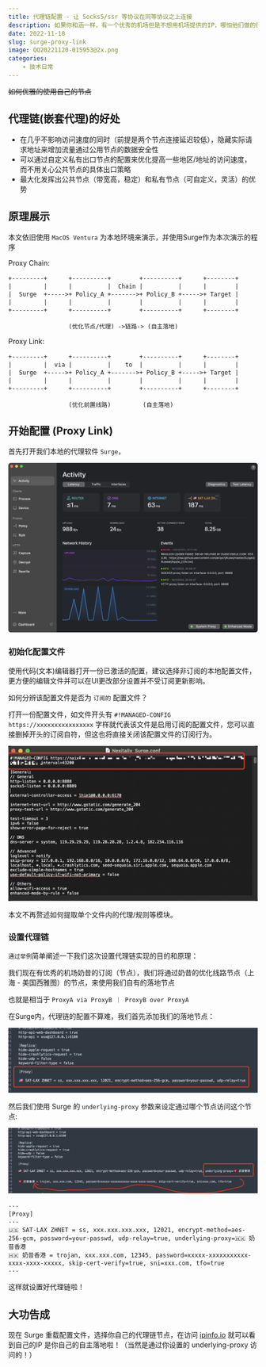 ```yaml
---
title: 代理链配置 - 让 Socks5/ssr 等协议在同等协议之上连接
description: 如果你和涵一样，有一个优秀的机场但是不想用机场提供的IP，哪怕他们做的很好，想使用自己的IP来独享自己的落地机器，恰巧你也有自己的落地节点（例如流媒体优秀）却没有合适的中转线路来链接到目标节点，裸奔怕被强或者速度慢，那么我们就可以让自己的原节点(目标落地机器)搭建节点后，在本地通过某个已有的机场节点（被优化过的中转+落地链路）连接到咱自己准备的落地机器。
date: 2022-11-18
slug: surge-proxy-link
image: QQ20221120-015953@2x.png
categories:
    - 技术日常
---
```


~~如何优雅的使用自己的节点~~

## 代理链(嵌套代理)的好处

 - 在几乎不影响访问速度的同时（前提是两个节点连接延迟较低），隐藏实际请求地址来增加流量通过公用节点的数据安全性
 - 可以通过自定义私有出口节点的配置来优化提高一些地区/地址的访问速度，而不用关心公共节点的具体出口策略
 - 最大化发挥出公共节点（带宽高，稳定）和私有节点（可自定义，灵活）的优势

## 原理展示

本文依旧使用 `MacOS Ventura` 为本地环境来演示，并使用Surge作为本次演示的程序

Proxy Chain:

```
+---------+      +----------+        +----------+      +--------+
|         |      |          |  Chain |          |      |        |
|  Surge  +----->+ Policy_A +------->+ Policy_B +----->+ Target |
|         |      |          |        |          |      |        |
+---------+      +----------+        +----------+      +--------+

                 (优化节点/代理) ->链路-> (自主落地)
```

Proxy Link:

```
+---------+      +----------+        +----------+      +--------+
|         |  via |          |    to  |          |      |        |
|  Surge  +----->+ Policy_A +------->+ Policy_B +----->+ Target |
|         |      |          |        |          |      |        |
+---------+      +----------+        +----------+      +--------+

                 (优化前置线路)         (自主落地)
```


## 开始配置 (Proxy Link)

首先打开我们本地的代理软件 `Surge`，

![Surge](QQ20221120-020823@2x.png)

### 初始化配置文件

使用代码(文本)编辑器打开一份已激活的配置，建议选择非订阅的本地配置文件，更方便的编辑文件并可以在UI更改部分设置并不受订阅更新影响。

如何分辨该配置文件是否为 `订阅的` 配置文件？

打开一份配置文件，如文件开头有 `#!MANAGED-CONFIG https://xxxxxxxxxxxxxxxx` 字样就代表该文件是启用订阅的配置文件，您可以直接删掉开头的订阅自符，但这也将直接关闭该配置文件的订阅行为。

![Managed-Config](QQ20221120-021504@2x.png)

本文不再赘述如何提取单个文件内的代理/规则等模块。

### 设置代理链

`通过举例`简单阐述一下我们这次设置代理链实现的目的和原理：

我们现在有优秀的机场奶昔的订阅（节点），我们将通过奶昔的优化线路节点（上海 - 美国西雅图）的节点，来使用我们自有的落地节点

也就是相当于 `ProxyA via ProxyB ｜ ProxyB over ProxyA`

在Surge内，代理链的配置不算难，我们首先添加我们的落地节点：

![红圈圈住的部分为添加的自主落地直连节点](QQ20221120-022517@2x.png)

然后我们使用 Surge 的 `underlying-proxy` 参数来设定通过哪个节点访问这个节点:

![红圈圈住的部分为设置的上级节点](QQ20221120-022902@2x.png)

```
···
[Proxy]
···
🇺🇸 SAT-LAX ZHNET = ss, xxx.xxx.xxx.xxx, 12021, encrypt-method=aes-256-gcm, password=your-passwd, udp-relay=true, underlying-proxy=🇭🇰 奶昔香港
🇭🇰 奶昔香港 = trojan, xxx.xxx.com, 12345, password=xxxxx-xxxxxxxxxxx-xxxx-xxxx-xxxxx, skip-cert-verify=true, sni=xxx.com, tfo=true
···
```

这样就设置好代理链啦！

## 大功告成

现在 Surge 重载配置文件，选择你自己的代理链节点，在访问 [ipinfo.io](https://ipinfo.io) 就可以看到自己的IP 是你自己的自主落地啦！（当然是通过你设置的 underlying-proxy 访问的！）